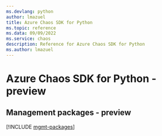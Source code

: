 ```yaml
---
ms.devlang: python
author: lmazuel
title: Azure Chaos SDK for Python
ms.topic: reference
ms.data: 09/09/2022
ms.service: chaos
description: Reference for Azure Chaos SDK for Python
ms.author: lmazuel
---
```

# Azure Chaos SDK for Python - preview

## Management packages - preview
[!INCLUDE [mgmt-packages](chaos-mgmt-index.md)]